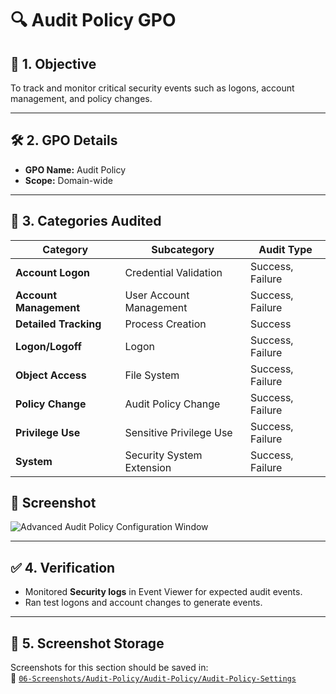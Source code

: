 # 🔍 Audit Policy GPO

## 🎯 1. Objective
To track and monitor critical security events such as logons, account management, and policy changes.

---

## 🛠️ 2. GPO Details
- **GPO Name:** Audit Policy
- **Scope:** Domain-wide

---

## 🔎 3. Categories Audited

| Category                   | Subcategory                         | Audit Type        |
|----------------------------|-------------------------------------|-------------------|
| **Account Logon**          | Credential Validation               | Success, Failure  |
| **Account Management**     | User Account Management             | Success, Failure  |
| **Detailed Tracking**      | Process Creation                    | Success           |
| **Logon/Logoff**           | Logon                               | Success, Failure  |
| **Object Access**          | File System                         | Success, Failure  |
| **Policy Change**          | Audit Policy Change                 | Success, Failure  |
| **Privilege Use**          | Sensitive Privilege Use             | Success, Failure  |
| **System**                 | Security System Extension           | Success, Failure  |

## 📸 Screenshot
![Advanced Audit Policy Configuration Window](https://github.com/user-attachments/assets/8e17d6d2-3340-4b6e-985e-61d71588b74b)

---

## ✅ 4. Verification
- Monitored **Security logs** in Event Viewer for expected audit events.
- Ran test logons and account changes to generate events.

---

## 📁 5. Screenshot Storage

Screenshots for this section should be saved in:  
📂 [`06-Screenshots/Audit-Policy/Audit-Policy/Audit-Policy-Settings`](https://github.com/Hugh-Kumbi/Hugh-Kumbi-Active-Directory-Lab/blob/main/06-Screenshots/VIII.%20Audit-Policy/Audit-Policy-Settings.md)

